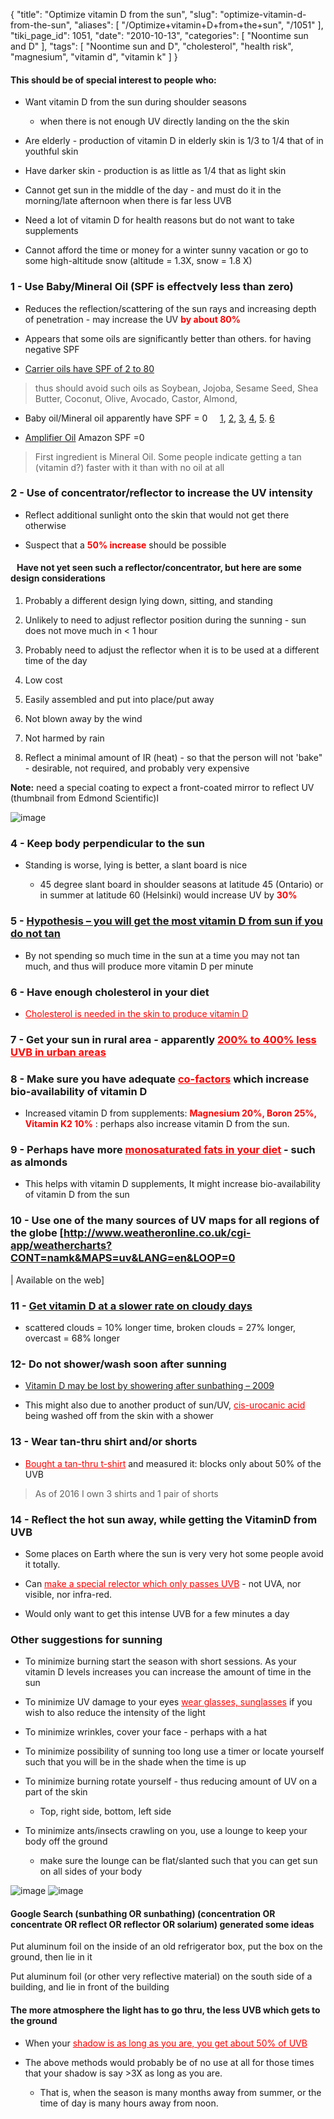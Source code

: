 {
    "title": "Optimize vitamin D from the sun",
    "slug": "optimize-vitamin-d-from-the-sun",
    "aliases": [
        "/Optimize+vitamin+D+from+the+sun",
        "/1051"
    ],
    "tiki_page_id": 1051,
    "date": "2010-10-13",
    "categories": [
        "Noontime sun and D"
    ],
    "tags": [
        "Noontime sun and D",
        "cholesterol",
        "health risk",
        "magnesium",
        "vitamin d",
        "vitamin k"
    ]
}


#### This should be of special interest to people who:

* Want vitamin D from the sun during shoulder seasons

   * when there is not enough UV directly landing on the the skin 

* Are elderly - production of vitamin D in elderly skin is 1/3 to 1/4 that of in youthful skin

* Have darker skin - production is as little as 1/4 that as light skin

* Cannot get sun in the middle of the day - and must do it in the morning/late afternoon when there is far less UVB

* Need a lot of vitamin D for health reasons but do not want to take supplements

* Cannot afford the time or money for a winter sunny vacation or go to some high-altitude snow (altitude = 1.3X, snow = 1.8 X)

### 1 - Use Baby/Mineral Oil (SPF is effectvely less than zero)

* Reduces the reflection/scattering of the sun rays  and increasing depth of penetration - may increase the UV  **<span style="color:#F00;">by about 80%</span>** 

* Appears that some oils are significantly better than others. for having negative SPF

* [Carrier oils have SPF of 2 to 80](http://www.naturaltherapypages.com.au/article/carrier_oils_and_spf)

> thus should avoid such oils as Soybean, Jojoba, Sesame Seed, Shea Butter, Coconut, Olive, Avocado,  Castor, Almond, 

* Baby oil/Mineral oil apparently have SPF = 0 &nbsp; &nbsp; [1](http://elitedaily.com/life/ditch-baby-oil-for-sunscreen/1112481/), [2](http://elitedaily.com/life/ditch-baby-oil-for-sunscreen/1112481/), [3](http://www.tipsfortanning.com/why-using-baby-oil-for-tanning-could-be-disastrous/), [4](http://www.livestrong.com/article/129926-baby-oil-tanning/), [5](http://www.wisegeek.com/what-are-the-pros-and-cons-of-using-baby-oil-for-tanning.htm). [6](https://www.reddit.com/r/SkincareAddiction/comments/1356nj/mineral_oil_and_its_benefits_for_skin_dont_be/)

* [Amplifier Oil](https://www.amazon.com/Panama-Jack-Amplifier-Oil-fl/dp/B00020YY1Y/ref=sr_1_2_a_it?ie=UTF8&qid=1482357857&sr=8-2&keywords=amplifier+oil) Amazon  SPF =0

> First ingredient is Mineral Oil. Some people indicate getting a tan (vitamin d?) faster with it than with no oil at all

### 2 - Use of concentrator/reflector to increase the UV intensity

* Reflect additional sunlight onto the skin that would not get there otherwise

* Suspect that a  **<span style="color:#F00;">50% increase</span>**  should be possible

#### &nbsp; &nbsp;Have not yet seen such a reflector/concentrator, but here are some design considerations

1. Probably a different design lying down, sitting, and standing

1. Unlikely to need to adjust reflector position during the sunning - sun does not move much in < 1 hour

1. Probably need to adjust the reflector when it is to be used at a different time of the day

1. Low cost

1. Easily assembled and put into place/put away

1. Not blown away by the wind

1. Not harmed by rain

1. Reflect a minimal amount of IR (heat) - so that the person will not 'bake" - desirable, not required, and probably very expensive

 **Note:**  need a special coating to expect a front-coated mirror to reflect UV (thumbnail from Edmond Scientific)l

<img src="https://d1bk1kqxc0sym.cloudfront.net/attachments/jpeg/mirror-reflection-edmond-scientific.jpg" alt="image">

### 4 - Keep body perpendicular to the sun

* Standing is worse, lying is better, a slant board is nice

   * 45 degree slant board in shoulder seasons at latitude 45 (Ontario) or in summer at latitude 60 (Helsinki) would increase UV by  **<span style="color:#F00;">30%</span>** 

### 5 - [Hypothesis – you will get the most vitamin D from sun if you do not tan](/posts/hypothesis-you-will-get-the-most-vitamin-d-from-sun-if-you-do-not-tan)

* By not spending so much time in the sun at a time you may not tan much, and thus will produce more vitamin D per minute

### 6 - Have enough cholesterol in your diet

* <a href="/posts/cholesterol-is-needed-in-the-skin-to-produce-vitamin-d" style="color: red; text-decoration: underline;" title="This link has an unknown page_id: 1747">Cholesterol is needed in the skin to produce vitamin D</a>

### 7 - Get your sun in rural area - apparently <a href="/posts/span-stylecolorf00200-percent-to-400-percent-span-less-uvb-in-urban-areas" style="color: red; text-decoration: underline;" title="This link has an unknown page_id: 1206"> **<span style="color:#F00;">200% to 400% </span>** less UVB in urban areas</a>

### 8 - Make sure you have adequate <a href="/posts/co-factors" style="color: red; text-decoration: underline;" title="This link has an unknown page_id: 1270">co-factors</a> which increase bio-availability of vitamin D

* Increased vitamin D from supplements:  **<span style="color:#F00;">Magnesium 20%, Boron 25%, Vitamin K2 10%</span>** : perhaps also increase vitamin D from the sun.

### 9 - Perhaps have more <a href="/posts/monosaturated-fats-in-your-diet" style="color: red; text-decoration: underline;" title="This link has an unknown page_id: 1903">monosaturated fats in your diet</a> - such as almonds

* This helps with vitamin D supplements, It might increase bio-availability of vitamin D from the sun

### 10 - Use one of the many sources of UV maps for all regions of the globe [http://www.weatheronline.co.uk/cgi-app/weathercharts?CONT=namk&MAPS=uv&LANG=en&LOOP=0

| Available on the web]

### 11 - [Get vitamin D at a slower rate on cloudy days](http://dermatology.cdlib.org/DOJvol6num1/original/sunscreens/kinney.html)

* scattered clouds = 10% longer time, broken clouds = 27% longer, overcast = 68% longer

### 12- Do not shower/wash soon after sunning

* [Vitamin D may be lost by showering after sunbathing – 2009](/posts/vitamin-d-may-be-lost-by-showering-after-sunbathing-2009)

* This might also due to another product of sun/UV, <a href="/posts/cis-urocanic-acid" style="color: red; text-decoration: underline;" title="This link has an unknown page_id: 4247">cis-urocanic acid</a> being washed off from the skin with a shower

### 13 - Wear tan-thru shirt and/or shorts

* <a href="/posts/bought-a-tan-thru-t-shirt" style="color: red; text-decoration: underline;" title="This link has an unknown page_id: 4293">Bought a tan-thru t-shirt</a> and measured it: blocks only about 50% of the UVB

> As of 2016 I own 3 shirts and 1 pair of shorts

### 14 - Reflect the hot sun away, while getting the VitaminD from UVB

* Some places on Earth where the sun is very very hot some people avoid it totally.

* Can <a href="/posts/make-a-special-relector-which-only-passes-uvb" style="color: red; text-decoration: underline;" title="This link has an unknown page_id: 3121">make a special relector which only passes UVB</a> - not UVA, nor visible, nor infra-red.

* Would only want to get this intense UVB for a few minutes a day

### Other suggestions for sunning

* To minimize burning start the season with short sessions. As your vitamin D levels increases you can increase the amount of time in the sun

* To minimize UV damage to your eyes <a href="/posts/wear-glasses-sunglasses" style="color: red; text-decoration: underline;" title="This link has an unknown page_id: 1727">wear glasses, sunglasses</a> if you wish to also reduce the intensity of the light

* To minimize wrinkles, cover your face - perhaps with a hat

* To minimize possibility of sunning too long use a timer or locate yourself such that you will be in the shade when the time is up

* To minimize burning rotate yourself - thus reducing amount of UV on a part of the skin

   * Top, right side, bottom, left side

* To minimize ants/insects crawling on you, use a lounge to keep your body off the ground

   * make sure the lounge can be flat/slanted such that you can get sun on all sides of your body

<img src="https://d1bk1kqxc0sym.cloudfront.net/attachments/png/lounge1.png" alt="image" style="max-width: 250px;">
<img src="https://d1bk1kqxc0sym.cloudfront.net/attachments/png/lounge2.png" alt="image" style="max-width: 250px;">

#### Google Search (sunbathing OR sunbathing) (concentration OR concentrate OR reflect OR reflector OR solarium) generated some ideas

Put aluminum foil on the inside of an old refrigerator box, put the box on the ground, then lie in it

Put aluminum foil (or other very reflective material) on the south side of a building, and lie in front of the building

#### The more atmosphere the light has to go thru, the less UVB which gets to the ground

* When your <a href="/posts/shadow-is-as-long-as-you-are-you-get-about-50-percent-of-uvb" style="color: red; text-decoration: underline;" title="This link has an unknown page_id: 803">shadow is as long as you are, you get about 50% of UVB</a>

* The above methods would probably be of no use at all for those times that your shadow is say >3X as long as you are.

   * That is, when the season is many months away from summer, or the time of day is many hours away from noon.